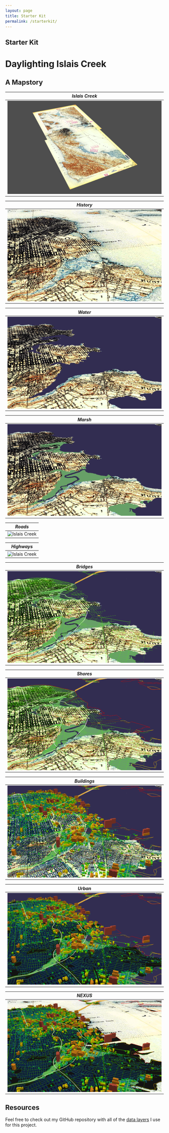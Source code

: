 ```yaml
---
layout: page
title: Starter Kit
permalink: /starterkit/
---
```


## Starter Kit
# Daylighting Islais Creek
## A Mapstory

| *Islais Creek* |
|:--:| 
| ![Islais Creek](https://raw.githubusercontent.com/sburtner/critical_infrastructure/master/images/outputs/a_historic_out.png) |

| *History* |
|:--:| 
| ![Islais Creek](https://raw.githubusercontent.com/sburtner/critical_infrastructure/master/images/outputs/b_historic_in.png) |

| *Water* |
|:--:| 
| ![Islais Creek](https://raw.githubusercontent.com/sburtner/critical_infrastructure/master/images/outputs/c_historic_water.png) |

| *Marsh* |
|:--:| 
| ![Islais Creek](https://raw.githubusercontent.com/sburtner/critical_infrastructure/master/images/outputs/d_historic_marsh.png) |

| *Roads* |
|:--:| 
| ![Islais Creek](https://raw.githubusercontent.com/sburtner/critical_infrastructure/master/images/outputs/e_roads_marsh.png) |

| *Highways* |
|:--:| 
| ![Islais Creek](https://raw.githubusercontent.com/sburtner/critical_infrastructure/master/images/outputs/f_roads_marsh.png) |

| *Bridges* |
|:--:| 
| ![Islais Creek](https://raw.githubusercontent.com/sburtner/critical_infrastructure/master/images/outputs/g_bridges.png) |

| *Shores* |
|:--:| 
| ![Islais Creek](https://raw.githubusercontent.com/sburtner/critical_infrastructure/master/images/outputs/h_shore_type.png) |

| *Buildings* |
|:--:| 
| ![Islais Creek](https://raw.githubusercontent.com/sburtner/critical_infrastructure/master/images/outputs/i_buildings.png) |

| *Urban* |
|:--:| 
| ![Islais Creek](https://raw.githubusercontent.com/sburtner/critical_infrastructure/master/images/outputs/j_sf_boundary.png) |

| *NEXUS* |
|:--:| 
| ![Islais Creek](https://raw.githubusercontent.com/sburtner/critical_infrastructure/master/images/outputs/k_nexus.png) |


## Resources

Feel free to check out my GitHub repository with all of the [data layers](https://github.com/sburtner/critical_infrastructure) I use for this project.
